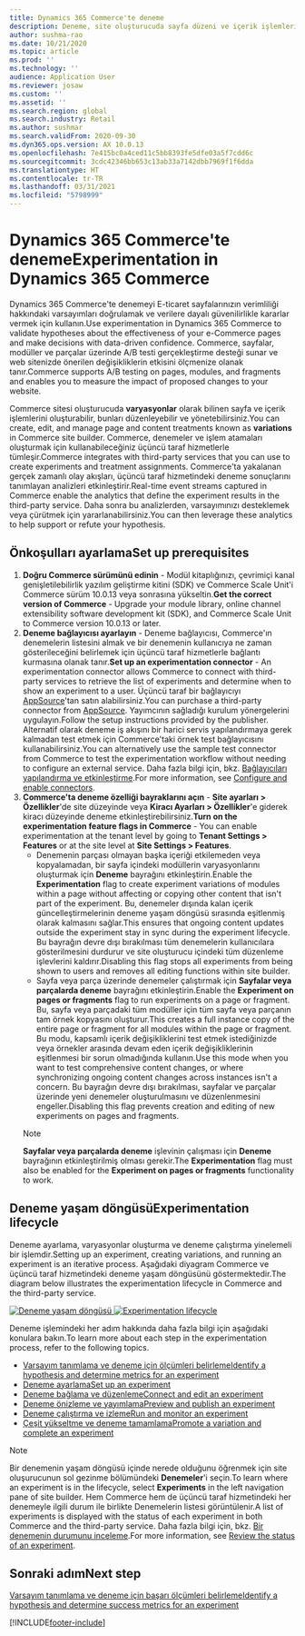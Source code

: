 ```yaml
---
title: Dynamics 365 Commerce'te deneme
description: Deneme, site oluşturucuda sayfa düzeni ve içerik işlemleri oluşturma, düzenleme ve yönetmeyi sağlar. Uçtan uca deneme desteği e-ticaret sayfaları ve bir sayfadaki varlıklar için sağlanır.
author: sushma-rao
ms.date: 10/21/2020
ms.topic: article
ms.prod: ''
ms.technology: ''
audience: Application User
ms.reviewer: josaw
ms.custom: ''
ms.assetid: ''
ms.search.region: global
ms.search.industry: Retail
ms.author: sushmar
ms.search.validFrom: 2020-09-30
ms.dyn365.ops.version: AX 10.0.13
ms.openlocfilehash: 7e415bc0a4ced11c5bb8393fe5dfe03a5f7cdd6c
ms.sourcegitcommit: 3cdc42346bb653c13ab33a7142dbb7969f1f6dda
ms.translationtype: HT
ms.contentlocale: tr-TR
ms.lasthandoff: 03/31/2021
ms.locfileid: "5798999"
---
```

# <a name="experimentation-in-dynamics-365-commerce"></a><span data-ttu-id="00abf-104">Dynamics 365 Commerce'te deneme</span><span class="sxs-lookup"><span data-stu-id="00abf-104">Experimentation in Dynamics 365 Commerce</span></span>
<span data-ttu-id="00abf-105">Dynamics 365 Commerce'te denemeyi E-ticaret sayfalarınızın verimliliği hakkındaki varsayımları doğrulamak ve verilere dayalı güvenilirlikle kararlar vermek için kullanın.</span><span class="sxs-lookup"><span data-stu-id="00abf-105">Use experimentation in Dynamics 365 Commerce to validate hypotheses about the effectiveness of your e-Commerce pages and make decisions with data-driven confidence.</span></span> <span data-ttu-id="00abf-106">Commerce, sayfalar, modüller ve parçalar üzerinde A/B testi gerçekleştirme desteği sunar ve web sitenizde önerilen değişikliklerin etkisini ölçmenize olanak tanır.</span><span class="sxs-lookup"><span data-stu-id="00abf-106">Commerce supports A/B testing on pages, modules, and fragments and enables you to measure the impact of proposed changes to your website.</span></span>

<span data-ttu-id="00abf-107">Commerce sitesi oluşturucuda **varyasyonlar** olarak bilinen sayfa ve içerik işlemlerini oluşturabilir, bunları düzenleyebilir ve yönetebilirsiniz.</span><span class="sxs-lookup"><span data-stu-id="00abf-107">You can create, edit, and manage page and content treatments known as **variations** in Commerce site builder.</span></span> <span data-ttu-id="00abf-108">Commerce, denemeler ve işlem atamaları oluşturmak için kullanabileceğiniz üçüncü taraf hizmetlerle tümleşir.</span><span class="sxs-lookup"><span data-stu-id="00abf-108">Commerce integrates with third-party services that you can use to create experiments and treatment assignments.</span></span> <span data-ttu-id="00abf-109">Commerce'ta yakalanan gerçek zamanlı olay akışları, üçüncü taraf hizmetindeki deneme sonuçlarını tanımlayan analizleri etkinleştirir.</span><span class="sxs-lookup"><span data-stu-id="00abf-109">Real-time event streams captured in Commerce enable the analytics that define the experiment results in the third-party service.</span></span> <span data-ttu-id="00abf-110">Daha sonra bu analizlerden, varsayımınızı desteklemek veya çürütmek için yararlanabilirsiniz.</span><span class="sxs-lookup"><span data-stu-id="00abf-110">You can then leverage these analytics to help support or refute your hypothesis.</span></span>

## <a name="set-up-prerequisites"></a><span data-ttu-id="00abf-111">Önkoşulları ayarlama</span><span class="sxs-lookup"><span data-stu-id="00abf-111">Set up prerequisites</span></span>
1. <span data-ttu-id="00abf-112">**Doğru Commerce sürümünü edinin** - Modül kitaplığınızı, çevrimiçi kanal genişletilebilirlik yazılım geliştirme kitini (SDK) ve Commerce Scale Unit'i Commerce sürüm 10.0.13 veya sonrasına yükseltin.</span><span class="sxs-lookup"><span data-stu-id="00abf-112">**Get the correct version of Commerce** - Upgrade your module library, online channel extensibility software development kit (SDK), and Commerce Scale Unit to Commerce version 10.0.13 or later.</span></span>
1. <span data-ttu-id="00abf-113">**Deneme bağlayıcısı ayarlayın** - Deneme bağlayıcısı, Commerce'ın denemelerin listesini almak ve bir denemenin kullanıcıya ne zaman gösterileceğini belirlemek için üçüncü taraf hizmetlerle bağlantı kurmasına olanak tanır.</span><span class="sxs-lookup"><span data-stu-id="00abf-113">**Set up an experimentation connector** - An experimentation connector allows Commerce to connect with third-party services to retrieve the list of experiments and determine when to show an experiment to a user.</span></span> <span data-ttu-id="00abf-114">Üçüncü taraf bir bağlayıcıyı [AppSource](https://appsource.microsoft.com)'tan satın alabilirsiniz.</span><span class="sxs-lookup"><span data-stu-id="00abf-114">You can purchase a third-party connector from [AppSource](https://appsource.microsoft.com).</span></span> <span data-ttu-id="00abf-115">Yayımcının sağladığı kurulum yönergelerini uygulayın.</span><span class="sxs-lookup"><span data-stu-id="00abf-115">Follow the setup instructions provided by the publisher.</span></span> <span data-ttu-id="00abf-116">Alternatif olarak deneme iş akışını bir harici servis yapılandırmaya gerek kalmadan test etmek için Commerce'taki örnek test bağlayıcısını kullanabilirsiniz.</span><span class="sxs-lookup"><span data-stu-id="00abf-116">You can alternatively use the sample test connector from Commerce to test the experimentation workflow without needing to configure an external service.</span></span> <span data-ttu-id="00abf-117">Daha fazla bilgi için, bkz. [Bağlayıcıları yapılandırma ve etkinleştirme](e-commerce-extensibility/connectors.md).</span><span class="sxs-lookup"><span data-stu-id="00abf-117">For more information, see [Configure and enable connectors](e-commerce-extensibility/connectors.md).</span></span> 
1. <span data-ttu-id="00abf-118">**Commerce'ta deneme özelliği bayraklarını açın** - **Site ayarları > Özellikler**'de site düzeyinde veya **Kiracı Ayarları > Özellikler**'e giderek kiracı düzeyinde deneme etkinleştirebilirsiniz.</span><span class="sxs-lookup"><span data-stu-id="00abf-118">**Turn on the experimentation feature flags in Commerce** - You can enable experimentation at the tenant level by going to **Tenant Settings > Features** or at the site level at **Site Settings > Features**.</span></span>
    - <span data-ttu-id="00abf-119">Denemenin parçası olmayan başka içeriği etkilemeden veya kopyalamadan, bir sayfa içindeki modüllerin varyasyonlarını oluşturmak için **Deneme** bayrağını etkinleştirin.</span><span class="sxs-lookup"><span data-stu-id="00abf-119">Enable the **Experimentation** flag to create experiment variations of modules within a page without affecting or copying other content that isn't part of the experiment.</span></span> <span data-ttu-id="00abf-120">Bu, denemeler dışında kalan içerik güncelleştirmelerinin deneme yaşam döngüsü sırasında eşitlenmiş olarak kalmasını sağlar.</span><span class="sxs-lookup"><span data-stu-id="00abf-120">This ensures that ongoing content updates outside the experiment stay in sync during the experiment lifecycle.</span></span> <span data-ttu-id="00abf-121">Bu bayrağın devre dışı bırakılması tüm denemelerin kullanıcılara gösterilmesini durdurur ve site oluşturucu içindeki tüm düzenleme işlevlerini kaldırır.</span><span class="sxs-lookup"><span data-stu-id="00abf-121">Disabling this flag stops all experiments from being shown to users and removes all editing functions within site builder.</span></span>
    - <span data-ttu-id="00abf-122">Sayfa veya parça üzerinde denemeler çalıştırmak için **Sayfalar veya parçalarda deneme** bayrağını etkinleştirin.</span><span class="sxs-lookup"><span data-stu-id="00abf-122">Enable the **Experiment on pages or fragments** flag to run experiments on a page or fragment.</span></span> <span data-ttu-id="00abf-123">Bu, sayfa veya parçadaki tüm modüller için tüm sayfa veya parçanın tam örnek kopyasını oluşturur.</span><span class="sxs-lookup"><span data-stu-id="00abf-123">This creates a full instance copy of the entire page or fragment for all modules within the page or fragment.</span></span> <span data-ttu-id="00abf-124">Bu modu, kapsamlı içerik değişikliklerini test etmek istediğinizde veya örnekler arasında devam eden içerik değişikliklerinin eşitlenmesi bir sorun olmadığında kullanın.</span><span class="sxs-lookup"><span data-stu-id="00abf-124">Use this mode when you want to test comprehensive content changes, or where synchronizing ongoing content changes across instances isn't a concern.</span></span> <span data-ttu-id="00abf-125">Bu bayrağın devre dışı bırakılması, sayfalar ve parçalar üzerinde yeni denemeler oluşturulmasını ve düzenlenmesini engeller.</span><span class="sxs-lookup"><span data-stu-id="00abf-125">Disabling this flag prevents creation and editing of new experiments on pages and fragments.</span></span>
    > [!NOTE]
    > <span data-ttu-id="00abf-126">**Sayfalar veya parçalarda deneme** işlevinin çalışması için **Deneme** bayrağının etkinleştirilmiş olması gerekir.</span><span class="sxs-lookup"><span data-stu-id="00abf-126">The **Experimentation** flag must also be enabled for the **Experiment on pages or fragments** functionality to work.</span></span>
    
## <a name="experimentation-lifecycle"></a><span data-ttu-id="00abf-127">Deneme yaşam döngüsü</span><span class="sxs-lookup"><span data-stu-id="00abf-127">Experimentation lifecycle</span></span>
<span data-ttu-id="00abf-128">Deneme ayarlama, varyasyonlar oluşturma ve deneme çalıştırma yinelemeli bir işlemdir.</span><span class="sxs-lookup"><span data-stu-id="00abf-128">Setting up an experiment, creating variations, and running an experiment is an iterative process.</span></span> <span data-ttu-id="00abf-129">Aşağıdaki diyagram Commerce ve üçüncü taraf hizmetindeki deneme yaşam döngüsünü göstermektedir.</span><span class="sxs-lookup"><span data-stu-id="00abf-129">The diagram below illustrates the experimentation lifecycle in Commerce and the third-party service.</span></span> 

<span data-ttu-id="00abf-130">[ ![Deneme yaşam döngüsü](./media/experimentation_lifecycle.svg) ](./media/experimentation_lifecycle.svg#lightbox)</span><span class="sxs-lookup"><span data-stu-id="00abf-130">[ ![Experimentation lifecycle](./media/experimentation_lifecycle.svg) ](./media/experimentation_lifecycle.svg#lightbox)</span></span>

<span data-ttu-id="00abf-131">Deneme işlemindeki her adım hakkında daha fazla bilgi için aşağıdaki konulara bakın.</span><span class="sxs-lookup"><span data-stu-id="00abf-131">To learn more about each step in the experimentation process, refer to the following topics.</span></span>
- [<span data-ttu-id="00abf-132">Varsayım tanımlama ve deneme için ölçümleri belirleme</span><span class="sxs-lookup"><span data-stu-id="00abf-132">Identify a hypothesis and determine metrics for an experiment</span></span>](experimentation-identify.md)
- [<span data-ttu-id="00abf-133">Deneme ayarlama</span><span class="sxs-lookup"><span data-stu-id="00abf-133">Set up an experiment</span></span>](experimentation-setup.md)
- [<span data-ttu-id="00abf-134">Deneme bağlama ve düzenleme</span><span class="sxs-lookup"><span data-stu-id="00abf-134">Connect and edit an experiment</span></span>](experimentation-connect-edit.md)
- [<span data-ttu-id="00abf-135">Deneme önizleme ve yayımlama</span><span class="sxs-lookup"><span data-stu-id="00abf-135">Preview and publish an experiment</span></span>](experimentation-preview-publish.md)
- [<span data-ttu-id="00abf-136">Deneme çalıştırma ve izleme</span><span class="sxs-lookup"><span data-stu-id="00abf-136">Run and monitor an experiment</span></span>](experimentation-run-monitor.md)
- [<span data-ttu-id="00abf-137">Çeşit yükseltme ve deneme tamamlama</span><span class="sxs-lookup"><span data-stu-id="00abf-137">Promote a variation and complete an experiment</span></span>](experimentation-review-complete.md)

> [!NOTE]
> <span data-ttu-id="00abf-138">Bir denemenin yaşam döngüsü içinde nerede olduğunu öğrenmek için site oluşurucunun sol gezinme bölümündeki **Denemeler**'i seçin.</span><span class="sxs-lookup"><span data-stu-id="00abf-138">To learn where an experiment is in the lifecycle, select **Experiments** in the left navigation pane of site builder.</span></span> <span data-ttu-id="00abf-139">Hem Commerce hem de üçüncü taraf hizmetindeki her denemeyle ilgili durum ile birlikte Denemelerin listesi görüntülenir.</span><span class="sxs-lookup"><span data-stu-id="00abf-139">A list of experiments is displayed with the status of each experiment in both Commerce and the third-party service.</span></span> <span data-ttu-id="00abf-140">Daha fazla bilgi için, bkz. [Bir denemenin durumunu inceleme](experimentation-status.md).</span><span class="sxs-lookup"><span data-stu-id="00abf-140">For more information, see [Review the status of an experiment](experimentation-status.md).</span></span>

## <a name="next-step"></a><span data-ttu-id="00abf-141">Sonraki adım</span><span class="sxs-lookup"><span data-stu-id="00abf-141">Next step</span></span>
[<span data-ttu-id="00abf-142">Varsayım tanımlama ve deneme için başarı ölçümleri belirleme</span><span class="sxs-lookup"><span data-stu-id="00abf-142">Identify a hypothesis and determine success metrics for an experiment</span></span>](experimentation-identify.md) 


[!INCLUDE[footer-include](../includes/footer-banner.md)]